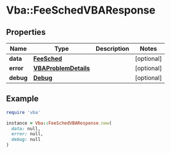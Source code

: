 # Vba::FeeSchedVBAResponse

## Properties

| Name | Type | Description | Notes |
| ---- | ---- | ----------- | ----- |
| **data** | [**FeeSched**](FeeSched.md) |  | [optional] |
| **error** | [**VBAProblemDetails**](VBAProblemDetails.md) |  | [optional] |
| **debug** | [**Debug**](Debug.md) |  | [optional] |

## Example

```ruby
require 'vba'

instance = Vba::FeeSchedVBAResponse.new(
  data: null,
  error: null,
  debug: null
)
```

